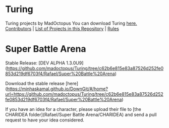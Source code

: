 # Turing
Turing projects by MadOctopus
You can download Turing <a href="http://compsci.ca/holtsoft/" target="_blank">here.</a>
<br>
[Contributors](#contributors) | [List of Projects in this Repository](#list-of-projects-in-this-repository) | [Rules](CONTRIBUTING.md)

# Super Battle Arena
Stable Release: [DEV ALPHA 1.3.0U9] (https://github.com/madoctopus/Turing/tree/c62b6e815e83a87526d252fe0853d219df6703f4/Rafael/Super%20Battle%20Arena) 


<a name="get-superbattlearena"></a>
Download the stable release [here] (https://minhaskamal.github.io/DownGit/#/home?url=https://github.com/madoctopus/Turing/tree/c62b6e815e83a87526d252fe0853d219df6703f4/Rafael/Super%20Battle%20Arena)


If you have an idea for a character, please upload their file to [the CHARIDEA folder](Rafael/Super Battle Arena/CHARIDEA) and send a pull request to have your idea considered.
